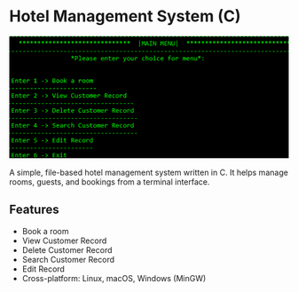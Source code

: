 # Hotel Management System (C)

![Hotel Management System banner](image.png)

A simple, file-based hotel management system written in C. It helps manage rooms, guests, and bookings from a terminal interface.

## Features
- Book a room
- View Customer Record
- Delete Customer Record
- Search Customer Record
- Edit Record
- Cross-platform: Linux, macOS, Windows (MinGW)
